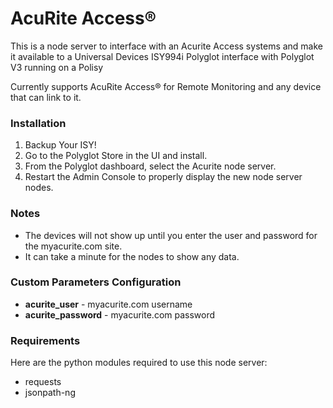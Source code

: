 # AcuRite Access®

This is a node server to interface with an Acurite Access systems and make it available to a Universal Devices ISY994i Polyglot interface with Polyglot V3 running on a Polisy

Currently supports AcuRite Access® for Remote Monitoring and any device that can link to it.

### Installation
1. Backup Your ISY!
2. Go to the Polyglot Store in the UI and install.
3. From the Polyglot dashboard, select the Acurite node server.
4. Restart the Admin Console to properly display the new node server nodes.

### Notes
* The devices will not show up until you enter the user and password for the myacurite.com site.
* It can take a minute for the nodes to show any data.

### Custom Parameters Configuration
* <b>acurite_user</b> - myacurite.com username
* <b>acurite_password</b> - myacurite.com password

### Requirements
Here are the python modules required to use this node server:<BR>
* requests
* jsonpath-ng
